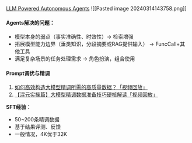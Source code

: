 [LLM Powered Autonomous Agents](https://lilianweng.github.io/posts/2023-06-23-agent/)
![[Pasted image 20240314143758.png]]
#### Agents解决的问题：
* 模型本身的弱点（事实准确性、时效性）-> 检索增强
* 拓展模型能力边界（垂类知识，分段摘要或RAG提供输入） -> FuncCall+其他工具
* 满足复杂场景的任务处理需求 -> 角色扮演，组合使用

#### Prompt调优与精调
1. [如何高效构造大模型精调所需的高质量数据？「视频回放」](https://km.woa.com/articles/show/594304)
2. [【混元实操篇】大模型精调数据准备技巧硬核解读「视频回放」](https://km.woa.com/articles/show/598732)

**SFT经验：**
* 50~200条精调数据
* 基于结果评测、反馈
* 一般情况，4K优于32K